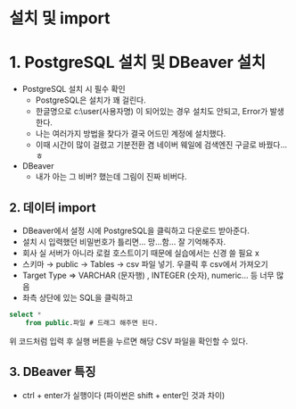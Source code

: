 # 설치 및 import

# 1. PostgreSQL 설치 및 DBeaver 설치

- PostgreSQL 설치 시 필수 확인
    - PostgreSQL은 설치가 꽤 걸린다.
    - 한글명으로 c:\user\(사용자명) 이 되어있는 경우 설치도 안되고, Error가 발생한다.
    - 나는 여러가지 방법을 찾다가 결국 어드민 계정에 설치했다.
    - 이때 시간이 많이 걸렸고 기분전환 겸 네이버 웨일에 검색엔진 구글로 바꿨다... ㅎ
- DBeaver
    - 내가 아는 그 비버? 했는데 그림이 진짜 비버다.

## 2. 데이터 import

- DBeaver에서 설정 시에 PostgreSQL을 클릭하고 다운로드 받아준다.
- 설치 시 입력했던 비밀번호가 틀리면... 망...함... 잘 기억해주자.
- 회사 실 서버가 아니라 로컬 호스트이기 때문에 실습에서는 신경 쓸 필요 x
- 스키마 → public → Tables → csv 파일 넣기. 우클릭 후 csv에서 가져오기
- Target Type ⇒ VARCHAR (문자행) , INTEGER (숫자), numeric... 등 너무 많음
- 좌측 상단에 있는 SQL을 클릭하고

```sql
select *
	from public.파일 # 드래그 해주면 된다.
```

위 코드처럼 입력 후 실행 버튼을 누르면 해당 CSV 파일을 확인할 수 있다.

## 3. DBeaver 특징

- ctrl + enter가 실행이다 (파이썬은 shift + enter인 것과 차이)